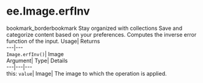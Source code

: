  
#  ee.Image.erfInv 
bookmark_borderbookmark Stay organized with collections  Save and categorize content based on your preferences.
Computes the inverse error function of the input. 
Usage| Returns  
---|---  
`Image.erfInv()`| Image  
Argument| Type| Details  
---|---|---  
this: `value`| Image| The image to which the operation is applied.  
